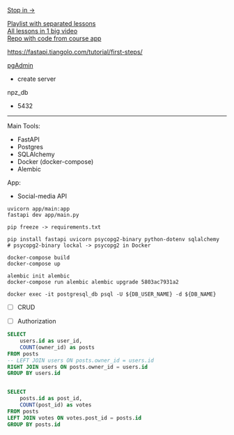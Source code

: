[Stop in ->](https://youtu.be/0sOvCWFmrtA?t=40820)

[Playlist with separated lessons](https://youtube.com/playlist?list=PL8VzFQ8k4U1L5QpSapVEzoSfob-4CR8zM&si=mQ3UgsmNAybRtCGh)  
[All lessons in 1 big video](https://www.youtube.com/watch?v=0sOvCWFmrtA)  
[Repo with code from course app](https://github.com/Sanjeev-Thiyagarajan/fastapi-course/)

https://fastapi.tiangolo.com/tutorial/first-steps/

[pgAdmin](http://127.0.0.1:5050/)
- create server

npz_db
- 5432

---
Main Tools:
- FastAPI
- Postgres
- SQLAlchemy
- Docker (docker-compose)
- Alembic

App:
- Social-media API

```
uvicorn app/main:app
fastapi dev app/main.py

pip freeze -> requirements.txt

pip install fastapi uvicorn psycopg2-binary python-dotenv sqlalchemy
# psycopg2-binary lockal -> psycopg2 in Docker

docker-compose build
docker-compose up

alembic init alembic
docker-compose run alembic alembic upgrade 5803ac7931a2

docker exec -it postgresql_db psql -U ${DB_USER_NAME} -d ${DB_NAME}
```

- [ ] CRUD
- [ ] Authorization


```sql
SELECT 
	users.id as user_id, 
	COUNT(owner_id) as posts
FROM posts
-- LEFT JOIN users ON posts.owner_id = users.id
RIGHT JOIN users ON posts.owner_id = users.id
GROUP BY users.id


SELECT 
	posts.id as post_id, 
	COUNT(post_id) as votes
FROM posts
LEFT JOIN votes ON votes.post_id = posts.id
GROUP BY posts.id
```